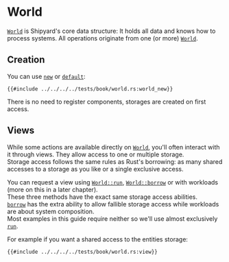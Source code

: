 # World

[`World`](https://docs.rs/shipyard/latest/shipyard/struct.World.html) is Shipyard's core data structure: It holds all data and knows how to process systems. All operations originate from one (or more) [`World`](https://docs.rs/shipyard/latest/shipyard/struct.World.html).

## Creation

You can use [`new`](https://docs.rs/shipyard/latest/shipyard/struct.World.html#method.new) or [`default`](https://docs.rs/shipyard/latest/shipyard/struct.World.html#method.default):

```rust, noplaypen
{{#include ../../../../tests/book/world.rs:world_new}}
```

There is no need to register components, storages are created on first access.

## Views

While some actions are available directly on [`World`](https://docs.rs/shipyard/latest/shipyard/struct.World.html), you'll often interact with it through views. They allow access to one or multiple storage.  
Storage access follows the same rules as Rust's borrowing: as many shared accesses to a storage as you like or a single exclusive access.

You can request a view using [`World::run`](https://docs.rs/shipyard/latest/shipyard/struct.World.html#method.run), [`World::borrow`](https://docs.rs/shipyard/latest/shipyard/struct.World.html#method.borrow) or with workloads (more on this in a later chapter).\
These three methods have the exact same storage access abilities.\
[`borrow`](https://docs.rs/shipyard/latest/shipyard/struct.World.html#method.borrow) has the extra ability to allow fallible storage access while workloads are about system composition.\
Most examples in this guide require neither so we'll use almost exclusively [`run`](https://docs.rs/shipyard/latest/shipyard/struct.World.html#method.run).

For example if you want a shared access to the entities storage:

```rust, noplaypen
{{#include ../../../../tests/book/world.rs:view}}
```
